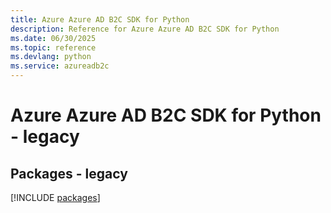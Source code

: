 ```yaml
---
title: Azure Azure AD B2C SDK for Python
description: Reference for Azure Azure AD B2C SDK for Python
ms.date: 06/30/2025
ms.topic: reference
ms.devlang: python
ms.service: azureadb2c
---
```

# Azure Azure AD B2C SDK for Python - legacy
## Packages - legacy
[!INCLUDE [packages](azure-ad-b2c-index.md)]